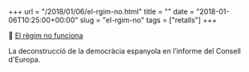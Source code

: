 +++
url = "/2018/01/06/el-rgim-no.html"
title = ""
date = "2018-01-06T10:25:00+00:00"
slug = "el-rgim-no"
tags = ["retalls"]
+++

📎 [El règim no funciona](http://enricnomdedeu.blogspot.com.es/2018/01/el-regim-no-funciona-levante-emv-060118.html)

La deconstrucció de la democràcia espanyola en l’informe del Consell d'Europa.

